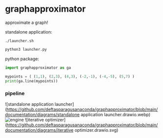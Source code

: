 # graphapproximator
approximate a graph!

standalone application:
```shell
./launcher.sh
```
```python
python3 launcher.py
```

python package:
```python
import graphapproximator as ga

mypoints = ( (1,1), (2,3), (4,3), (-2,-1), (-4,-5), (5,7) )
print(ga.line(mypoints))
```

### pipeline
![standalone application launcher](https://github.com/deftasparagusanaconda/graphapproximator/blob/main/documentation/diagrams/standalone application launcher.drawio.webp)
![engine](https://github.com/deftasparagusanaconda/graphapproximator/blob/main/documentation/diagrams/engine.drawio.webp)
![iterative optimizer](https://github.com/deftasparagusanaconda/graphapproximator/blob/main/documentation/diagrams/iterative optimizer.drawio.svg)
